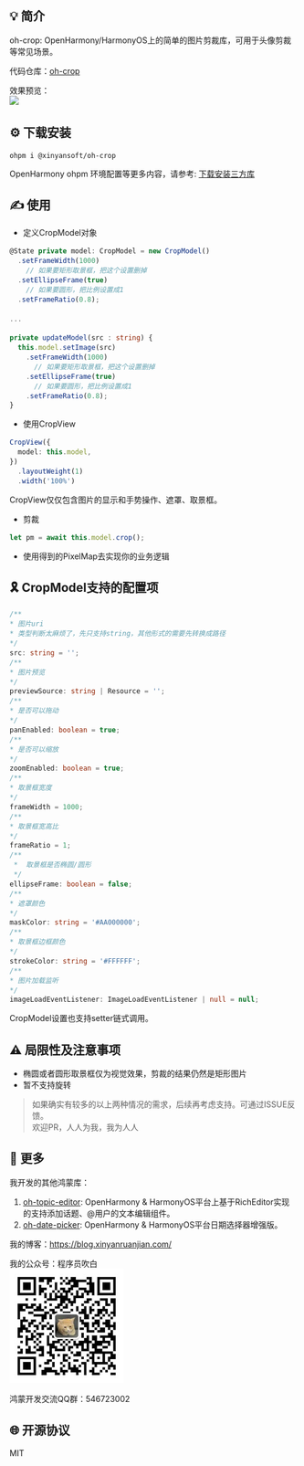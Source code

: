 ## 💡 简介 

oh-crop: OpenHarmony/HarmonyOS上的简单的图片剪裁库，可用于头像剪裁等常见场景。  

代码仓库：[oh-crop](https://github.com/sahooz/oh-crop)  

效果预览：  
![](./images/sample.gif)  

## ⚙️ 下载安装

```shell
ohpm i @xinyansoft/oh-crop
```

OpenHarmony ohpm 环境配置等更多内容，请参考: [下载安装三方库](https://ohpm.openharmony.cn/#/cn/help/downloadandinstall)  

## ✍️ 使用   

- 定义CropModel对象   

``` typescript
@State private model: CropModel = new CropModel()
  .setFrameWidth(1000)
    // 如果要矩形取景框，把这个设置删掉
  .setEllipseFrame(true)
    // 如果要圆形，把比例设置成1
  .setFrameRatio(0.8);

...
  
private updateModel(src : string) {
  this.model.setImage(src)
    .setFrameWidth(1000)
      // 如果要矩形取景框，把这个设置删掉
    .setEllipseFrame(true)
      // 如果要圆形，把比例设置成1
    .setFrameRatio(0.8);
}
```

- 使用CropView   

```typescript
CropView({
  model: this.model,
})
  .layoutWeight(1)
  .width('100%')
```   

CropView仅仅包含图片的显示和手势操作、遮罩、取景框。  

- 剪裁  

```typescript
let pm = await this.model.crop();
```  

- 使用得到的PixelMap去实现你的业务逻辑   

## 🎗️ CropModel支持的配置项

```typescript
/**
* 图片uri
* 类型判断太麻烦了，先只支持string，其他形式的需要先转换成路径
*/
src: string = '';
/**
* 图片预览
*/
previewSource: string | Resource = '';
/**
* 是否可以拖动
*/
panEnabled: boolean = true;
/**
* 是否可以缩放
*/
zoomEnabled: boolean = true;
/**
* 取景框宽度
*/
frameWidth = 1000;
/**
* 取景框宽高比
*/
frameRatio = 1;
/**
 *  取景框是否椭圆/圆形
 */
ellipseFrame: boolean = false;
/**
* 遮罩颜色
*/
maskColor: string = '#AA000000';
/**
* 取景框边框颜色
*/
strokeColor: string = '#FFFFFF';
/**
* 图片加载监听
*/
imageLoadEventListener: ImageLoadEventListener | null = null;
```  

CropModel设置也支持setter链式调用。

## ⚠️ 局限性及注意事项

- 椭圆或者圆形取景框仅为视觉效果，剪裁的结果仍然是矩形图片
- 暂不支持旋转

> 如果确实有较多的以上两种情况的需求，后续再考虑支持。可通过ISSUE反馈。  
> 欢迎PR，人人为我，我为人人

## 📱 更多

我开发的其他鸿蒙库：
1. [oh-topic-editor](https://ohpm.openharmony.cn/#/cn/detail/@xinyansoft%2Foh-topic-editor): OpenHarmony & HarmonyOS平台上基于RichEditor实现的支持添加话题、@用户的文本编辑组件。
2. [oh-date-picker](https://ohpm.openharmony.cn/#/cn/detail/@xinyansoft%2Foh-date-picker): OpenHarmony & HarmonyOS平台日期选择器增强版。

我的博客：https://blog.xinyanruanjian.com/

我的公众号：程序员吹白  
![](images/plat.jpg)

鸿蒙开发交流QQ群：546723002

## 🌐 开源协议

MIT
